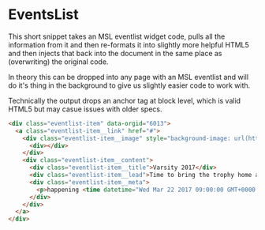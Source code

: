 # EventsList
This short snippet takes an MSL eventlist widget code, pulls all the information from it and then re-formats it into slightly more helpful HTML5 and then injects that back into the document in the same place as (overwriting) the original code.

In theory this can be dropped into any page with an MSL eventlist and will do it's thing in the background to give us slightly easier code to work with.

Technically the output drops an anchor tag at block level, which is valid HTML5 but may casue issues with older specs.

```html
<div class="eventlist-item" data-orgid="6013">
  <a class="eventlist-item__link" href="#">
    <div class="eventlist-item__image" style="background-image: url(https://www.udsu.co.uk/asset/Event/6013/Varsity-header.jpg)">
      <div></div>
    </div>
    <div class="eventlist-item__content">
      <div class="eventlist-item__title">Varsity 2017</div>
      <div class="eventlist-item__lead">Time to bring the trophy home as we head to Northampton to face our rivals in a day of sport.</div>
      <div class="eventlist-item__meta">
        <p>happening <time datetime="Wed Mar 22 2017 09:00:00 GMT+0000 (GMT)" title="Wed Mar 22 2017 09:00:00 GMT+0000 (GMT)">6 days ago</time></p>
      </div>
    </div>
  </a>
</div>
```
